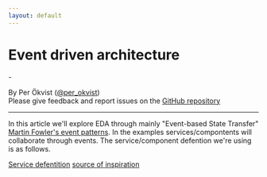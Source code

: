 ```yaml
---
layout: default
---
```


# Event driven architecture

<em class="sub-heading">-</em>

By Per Ökvist ([@per_okvist](https://twitter.com/per_okvist/))<br/>
Please give feedback and report issues on the [GitHub repository](https://github.com/perokvist/event-driven-architecture/)

---

In this article we'll explore EDA through mainly "Event-based State Transfer" [Martin Fowler's event patterns](https://martinfowler.com/videos.html#many-meanings-event).
In the examples services/compontents will collaborate through events. The service/component defention we're using is as follows.

[Service defentition](assets/service.png)
[source of inspiration](http://media.abdullin.com/blog/2015/2015-03-18-edd-eBay-Barcelona.pdf#page=23)

